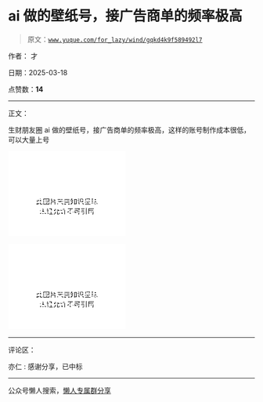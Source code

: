 # ai 做的壁纸号，接广告商单的频率极高

> 原文：[`www.yuque.com/for_lazy/wind/gqkd4k9f589492l7`](https://www.yuque.com/for_lazy/wind/gqkd4k9f589492l7)

作者： 才

日期：2025-03-18

点赞数：**14**

* * *

正文：

生财朋友圈 ai 做的壁纸号，接广告商单的频率极高，这样的账号制作成本很低，可以大量上号

![](img/5f2ef46f6d40d7aabe0b98882b60efbf.png "None")

![](img/b62b2d1d0867188ece7bc30a4e8c7e3c.png "None")

* * *

评论区：

亦仁 : 感谢分享，已中标

* * *

公众号懒人搜索，[懒人专属群分享](https://lazybook.fun/#/blog/group)
